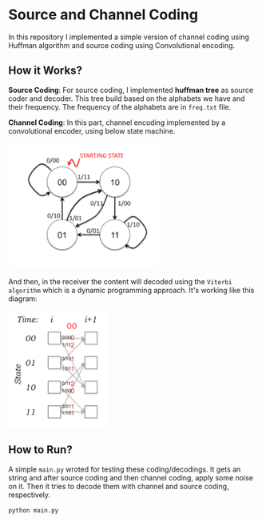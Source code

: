 # Source and Channel Coding

In this repository I implemented a simple version of channel coding using Huffman algorithm and source coding using Convolutional encoding.

## How it Works?

**Source Coding**: For source coding, I implemented **huffman tree** as source coder and decoder. This tree build based on the alphabets we have and their frequency. The frequency of the alphabets are in `freq.txt` file.

**Channel Coding**: In this part, channel encoding implemented by a convolutional encoder, using below state machine. 

<img src="./Images/1.png" width="300">


And then, in the receiver the content will decoded using the `Viterbi algorithm` which is a dynamic programming approach. It's working like this diagram:

<img src="./Images/2.png" width="200">


## How to Run?
A simple `main.py` wroted for testing these coding/decodings. It gets an string and after source coding and then channel coding, apply some noise on it. Then it tries to decode them with channel and source coding, respectively.

```
python main.py 
```